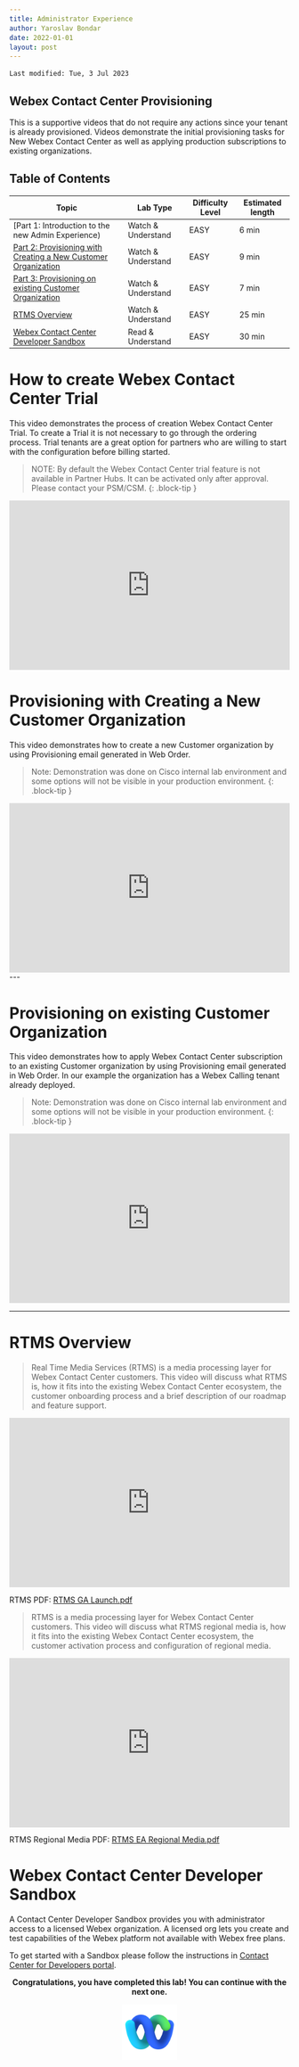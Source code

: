```yaml
---
title: Administrator Experience
author: Yaroslav Bondar
date: 2022-01-01
layout: post
---
```


```
Last modified: Tue, 3 Jul 2023
```

## Webex Contact Center Provisioning

This is a supportive videos that do not require any actions since your tenant is already provisioned. Videos demonstrate the initial provisioning tasks for New Webex Contact Center as well as applying production subscriptions to existing organizations.

## Table of Contents

| Topic                                                                                                                     | Lab Type           | Difficulty Level | Estimated length |
| ------------------------------------------------------------------------------------------------------------------------- | ------------------ | ---------------- | ---------------- |
| [Part 1: Introduction to the new Admin Experience)                             | Watch & Understand | EASY             | 6 min            |
| [Part 2: Provisioning with Creating a New Customer Organization](#provisioning-with-creating-a-new-customer-organization) | Watch & Understand | EASY             | 9 min            |
| [Part 3: Provisioning on existing Customer Organization](#provisioning-on-existing-customer-organization)                 | Watch & Understand | EASY             | 7 min            |
| [RTMS Overview](#rtms-overview)                                                                                           | Watch & Understand | EASY             | 25 min           |
| [Webex Contact Center Developer Sandbox](#webex-contact-center-developer-sandbox)                                         | Read & Understand  | EASY             | 30 min           |

# How to create Webex Contact Center Trial

This video demonstrates the process of creation Webex Contact Center Trial. To create a Trial it is not necessary to go through the ordering process. Trial tenants are a great option for partners who are willing to start with the configuration before billing started.

> NOTE: By default the Webex Contact Center trial feature is not available in Partner Hubs. It can be activated only after approval. Please contact your PSM/CSM.
> {: .block-tip }

<div style="padding-bottom:60.25%; position:relative; display:block; width: 100%">
	<iframe src="https://app.vidcast.io/share/embed/fec4d3dd-b168-4604-b130-080457feb703" width="100%" height="100%" title="Creating Webex Contact Center Trial" frameborder="0" loading="lazy" allowfullscreen style="position:absolute; top:0; left: 0"></iframe>
</div>

# Provisioning with Creating a New Customer Organization

This video demonstrates how to create a new Customer organization by using Provisioning email generated in Web Order.

> Note: Demonstration was done on Cisco internal lab environment and some options will not be visible in your production environment.
> {: .block-tip }

<div style="padding-bottom:60.25%; position:relative; display:block; width: 100%">
	<iframe src="https://app.vidcast.io/share/embed/d2868402-dd55-4a83-8dc1-9e984d787143" width="100%" height="100%" title="Provisioning New Webex Contact Center" frameborder="0" loading="lazy" allowfullscreen style="position:absolute; top:0; left: 0"></iframe>
</div>
---

# Provisioning on existing Customer Organization

This video demonstrates how to apply Webex Contact Center subscription to an existing Customer organization by using Provisioning email generated in Web Order. In our example the organization has a Webex Calling tenant already deployed.

> Note: Demonstration was done on Cisco internal lab environment and some options will not be visible in your production environment.
> {: .block-tip }

<div style="padding-bottom:60.25%; position:relative; display:block; width: 100%">
	<iframe src="https://app.vidcast.io/share/embed/21310ae1-5a7b-43d5-af28-6986785aa0d3" width="100%" height="100%" title="Provisioning on existing Customer Organization.mp4" frameborder="0" loading="lazy" allowfullscreen style="position:absolute; top:0; left: 0"></iframe>
</div>

---

# RTMS Overview

> Real Time Media Services (RTMS) is a media processing layer for Webex Contact Center customers. This video will discuss what RTMS is, how it fits into the existing Webex Contact Center ecosystem, the customer onboarding process and a brief description of our roadmap and feature support.

<div style="padding-bottom:60.25%; position:relative; display:block; width: 100%">
	<iframe src="https://app.vidcast.io/share/embed/425661cc-0d89-4d4a-a7a0-6dcc2604de63" width="100%" height="100%" title="RTMS Launch" frameborder="0" loading="lazy" allowfullscreen style="position:absolute; top:0; left: 0"></iframe>
</div>

RTMS PDF: [RTMS GA Launch.pdf](https://webexcc.github.io/files/RTMS%20GA%20Launch.pdf)

> RTMS is a media processing layer for Webex Contact Center customers. This video will discuss what RTMS regional media is, how it fits into the existing Webex Contact Center ecosystem, the customer activation process and configuration of regional media.

<div style="padding-bottom:60.25%; position:relative; display:block; width: 100%">
	<iframe src="https://app.vidcast.io/share/embed/5db4d59a-e80a-465a-b254-574afa969893" width="100%" height="100%" title="RTMS Regional Media" frameborder="0" loading="lazy" allowfullscreen style="position:absolute; top:0; left: 0"></iframe>
</div>

RTMS Regional Media PDF: [RTMS EA Regional Media.pdf](https://webexcc.github.io/files/RTMS%20EA%20Regional%20Media.pdf)

# Webex Contact Center Developer Sandbox

A Contact Center Developer Sandbox provides you with administrator access to a licensed Webex organization. A licensed org lets you create and test capabilities of the Webex platform not available with Webex free plans.

To get started with a Sandbox please follow the instructions in [Contact Center for Developers portal](https://developer.webex-cx.com/sandbox).

<p style="text-align:center"><strong>Congratulations, you have completed this lab! You can continue with the next one.</strong></p>
		
<p style="text-align:center;"><img src="/assets/gitbook/images/webex.png" width="100"></p>
